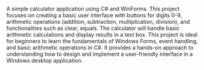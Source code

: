 A simple calculator application using C# and WinForms. This project focuses on creating a basic user interface with buttons for digits 0-9, arithmetic operations (addition, subtraction, multiplication, division), and functionalities such as clear, equals. The calculator will handle basic arithmetic calculations and display results in a text box. This project is ideal for beginners to learn the fundamentals of Windows Forms, event handling, and basic arithmetic operations in C#. It provides a hands-on approach to understanding how to design and implement a user-friendly interface in a Windows desktop application.
